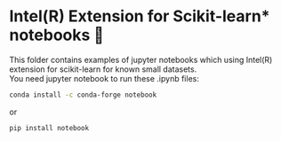 # Intel(R) Extension for Scikit-learn* notebooks :snake:

This folder contains examples of jupyter notebooks which using Intel(R) extension for scikit-learn for known small datasets.  
You need jupyter notebook to run these .ipynb files:

```bash
conda install -c conda-forge notebook
```  
or  
```bash
pip install notebook
```  
